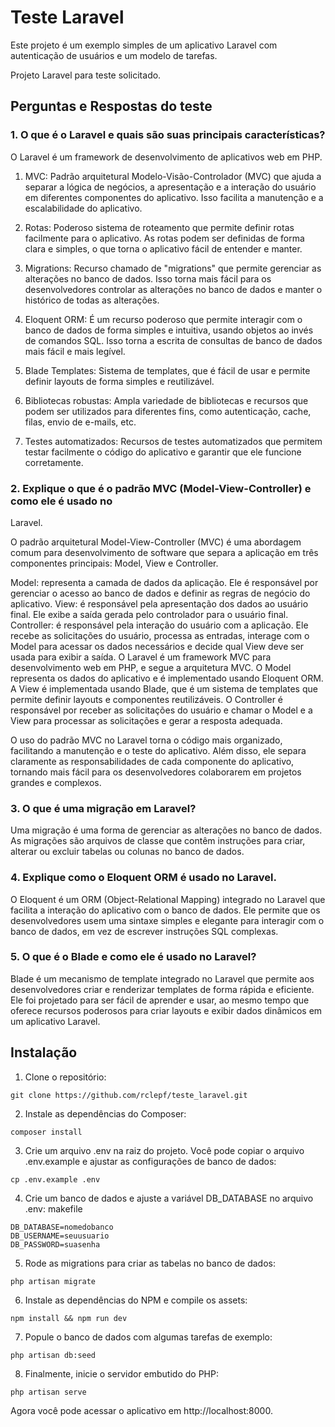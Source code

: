 # Teste Laravel
Este projeto é um exemplo simples de um aplicativo Laravel com autenticação de usuários e um modelo de tarefas.

Projeto Laravel para teste solicitado.

## Perguntas e Respostas do teste

### 1. O que é o Laravel e quais são suas principais características?

O Laravel é um framework de desenvolvimento de aplicativos web em PHP. 

1. MVC: Padrão arquitetural Modelo-Visão-Controlador (MVC) que ajuda a separar a lógica de negócios, a apresentação e a interação do usuário em diferentes componentes do aplicativo. Isso facilita a manutenção e a escalabilidade do aplicativo.

2. Rotas: Poderoso sistema de roteamento que permite definir rotas facilmente para o aplicativo. As rotas podem ser definidas de forma clara e simples, o que torna o aplicativo fácil de entender e manter.

3. Migrations: Recurso chamado de "migrations" que permite gerenciar as alterações no banco de dados. Isso torna mais fácil para os desenvolvedores controlar as alterações no banco de dados e manter o histórico de todas as alterações.

4. Eloquent ORM: É um recurso poderoso que permite interagir com o banco de dados de forma simples e intuitiva, usando objetos ao invés de comandos SQL. Isso torna a escrita de consultas de banco de dados mais fácil e mais legível.

5. Blade Templates: Sistema de templates, que é fácil de usar e permite definir layouts de forma simples e reutilizável.

6. Bibliotecas robustas: Ampla variedade de bibliotecas e recursos que podem ser utilizados para diferentes fins, como autenticação, cache, filas, envio de e-mails, etc.

7. Testes automatizados: Recursos de testes automatizados que permitem testar facilmente o código do aplicativo e garantir que ele funcione corretamente.

### 2. Explique o que é o padrão MVC (Model-View-Controller) e como ele é usado no
Laravel.

O padrão arquitetural Model-View-Controller (MVC) é uma abordagem comum para desenvolvimento de software que separa a aplicação em três componentes principais: Model, View e Controller.

Model: representa a camada de dados da aplicação. Ele é responsável por gerenciar o acesso ao banco de dados e definir as regras de negócio do aplicativo.
View: é responsável pela apresentação dos dados ao usuário final. Ele exibe a saída gerada pelo controlador para o usuário final.
Controller: é responsável pela interação do usuário com a aplicação. Ele recebe as solicitações do usuário, processa as entradas, interage com o Model para acessar os dados necessários e decide qual View deve ser usada para exibir a saída.
O Laravel é um framework MVC para desenvolvimento web em PHP, e segue a arquitetura MVC. O Model representa os dados do aplicativo e é implementado usando Eloquent ORM. A View é implementada usando Blade, que é um sistema de templates que permite definir layouts e componentes reutilizáveis. O Controller é responsável por receber as solicitações do usuário e chamar o Model e a View para processar as solicitações e gerar a resposta adequada.

O uso do padrão MVC no Laravel torna o código mais organizado, facilitando a manutenção e o teste do aplicativo. Além disso, ele separa claramente as responsabilidades de cada componente do aplicativo, tornando mais fácil para os desenvolvedores colaborarem em projetos grandes e complexos.

### 3. O que é uma migração em Laravel?

Uma migração é uma forma de gerenciar as alterações no banco de dados. As migrações são arquivos de classe que contêm instruções para criar, alterar ou excluir tabelas ou colunas no banco de dados.

### 4. Explique como o Eloquent ORM é usado no Laravel.

O Eloquent é um ORM (Object-Relational Mapping) integrado no Laravel que facilita a interação do aplicativo com o banco de dados. Ele permite que os desenvolvedores usem uma sintaxe simples e elegante para interagir com o banco de dados, em vez de escrever instruções SQL complexas.

### 5. O que é o Blade e como ele é usado no Laravel?

Blade é um mecanismo de template integrado no Laravel que permite aos desenvolvedores criar e renderizar templates de forma rápida e eficiente. Ele foi projetado para ser fácil de aprender e usar, ao mesmo tempo que oferece recursos poderosos para criar layouts e exibir dados dinâmicos em um aplicativo Laravel.

## Instalação
1. Clone o repositório:
```
git clone https://github.com/rclepf/teste_laravel.git
```
2. Instale as dependências do Composer:
```
composer install
```
3. Crie um arquivo .env na raiz do projeto. Você pode copiar o arquivo .env.example e ajustar as configurações de banco de dados:
```
cp .env.example .env
```
4. Crie um banco de dados e ajuste a variável DB_DATABASE no arquivo .env:
makefile
```
DB_DATABASE=nomedobanco
DB_USERNAME=seuusuario
DB_PASSWORD=suasenha
```
5. Rode as migrations para criar as tabelas no banco de dados:
```
php artisan migrate
```
6. Instale as dependências do NPM e compile os assets:
```
npm install && npm run dev
```
7. Popule o banco de dados com algumas tarefas de exemplo:
```
php artisan db:seed
```
8. Finalmente, inicie o servidor embutido do PHP:
```
php artisan serve
```
Agora você pode acessar o aplicativo em http://localhost:8000.

